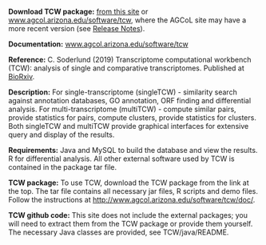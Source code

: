 **Download TCW package:** [from this site](https://github.com/csoderlund/TCW/releases) or www.agcol.arizona.edu/software/tcw, 
where the AGCoL site may have a more recent version (see [Release Notes](http://www.agcol.arizona.edu/software/tcw/doc/Release.html)).

**Documentation:** www.agcol.arizona.edu/software/tcw

**Reference:** C. Soderlund (2019) Transcriptome computational workbench (TCW): analysis of single and comparative transcriptomes. Published at [BioRxiv](https://www.biorxiv.org/content/10.1101/733311v1).

**Description:** For single-transcriptome (singleTCW) - similarity search against annotation databases, GO annotation, ORF finding and differential analysis. For multi-transcriptome (multiTCW) - compute similar pairs, provide statistics for pairs, compute clusters, provide statistics for clusters. Both singleTCW and multiTCW provide graphical interfaces for extensive query and display of the results.

**Requirements:** Java and MySQL to build the database and view the results. R for differential analysis.  All other external software used by TCW is contained in the package tar file. 

**TCW package:** To use TCW, download the TCW package from the link at the top. The tar file contains all necessary jar files, R scripts and demo files. Follow the instructions at http://www.agcol.arizona.edu/software/tcw/doc/. 

**TCW github code:** This site does not include the external packages; you will need to extract them from the TCW package or provide them yourself. The necessary Java classes are provided, see TCW/java/README.

